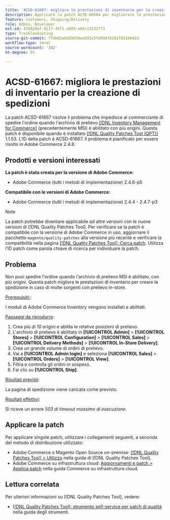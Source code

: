 ```yaml
---
title: 'ACSD-61667: migliora le prestazioni di inventario per la creazione di spedizioni'
description: Applicare la patch ACSD-60584 per migliorare le prestazioni di inventario per la creazione di spedizioni in caso di molte sorgenti con prelievo in-store.
feature: Customers, Shipping/Delivery
role: Admin, Developer
exl-id: 47682daf-9117-45f1-ab09-a66c13132ff3
type: Troubleshooting
source-git-commit: 7fdb02a6d89d50ea593c5fd99d78101f89198424
workflow-type: tm+mt
source-wordcount: '342'
ht-degree: 0%

---
```


# ACSD-61667: migliora le prestazioni di inventario per la creazione di spedizioni

La patch ACSD-61667 risolve il problema che impedisce al commerciante di spedire l&#39;ordine quando l&#39;archivio di prelievo [[!DNL Inventory Management for Commerce]](https://experienceleague.adobe.com/it/docs/commerce-admin/inventory/introduction) (precedentemente MSI) è abilitato con più origini. Questa patch è disponibile quando è installato [[!DNL Quality Patches Tool (QPT)]](/help/tools/quality-patches-tool/quality-patches-tool-to-self-serve-quality-patches.md) 1.1.53. L’ID della patch è ACSD-61667. Il problema è pianificato per essere risolto in Adobe Commerce 2.4.8.

## Prodotti e versioni interessati

**La patch è stata creata per la versione di Adobe Commerce:**

* Adobe Commerce (tutti i metodi di implementazione) 2.4.6-p5

**Compatibile con le versioni di Adobe Commerce:**

* Adobe Commerce (tutti i metodi di implementazione) 2.4.4 - 2.4.7-p3

>[!NOTE]
>
>La patch potrebbe diventare applicabile ad altre versioni con le nuove versioni di [!DNL Quality Patches Tool]. Per verificare se la patch è compatibile con la versione di Adobe Commerce in uso, aggiornare il pacchetto `magento/quality-patches` alla versione più recente e verificare la compatibilità nella pagina [[!DNL Quality Patches Tool]: Cerca patch](https://experienceleague.adobe.com/tools/commerce-quality-patches/index.html?lang=it). Utilizza l’ID patch come parola chiave di ricerca per individuare la patch.

## Problema

Non puoi spedire l&#39;ordine quando l&#39;archivio di prelievo MSI è abilitato, con più origini. Questa patch migliora le prestazioni di inventario per creare la spedizione in caso di molte sorgenti con prelievo in-store.

<u>Prerequisiti:</u>:

I moduli di Adobe Commerce Inventory vengono installati e abilitati.

<u>Passaggi da riprodurre</u>:

1. Crea più di *10* origini e abilita le relative posizioni di prelievo.
1. L&#39;archivio di prelievo è abilitato in **[!UICONTROL Admin]** > **[!UICONTROL Stores]** > **[!UICONTROL Configuration]** > **[!UICONTROL Sales]** > **[!UICONTROL Delivery Methods]** > **[!UICONTROL In-Store Delivery]**.
1. Crea un grande volume di ordini di prelievo.
1. Vai a **[!UICONTROL Admin login]** e seleziona **[!UICONTROL Sales]** > **[!UICONTROL Orders]** > **[!UICONTROL View]**.
1. Filtra e controlla gli ordini in sospeso.
1. Fai clic su **[!UICONTROL Ship]**.

<u>Risultati previsti</u>:

La pagina di spedizione viene caricata come previsto.

<u>Risultati effettivi</u>:

Si riceve un errore *503 di timeout massimo di esecuzione*.

## Applicare la patch

Per applicare singole patch, utilizzare i collegamenti seguenti, a seconda del metodo di distribuzione utilizzato:

* Adobe Commerce o Magento Open Source on-premise: [[!DNL Quality Patches Tool] > Utilizzo](/help/tools/quality-patches-tool/usage.md) nella guida di [!DNL Quality Patches Tool].
* Adobe Commerce su infrastruttura cloud: [Aggiornamenti e patch > Applica patch](https://experienceleague.adobe.com/docs/commerce-cloud-service/user-guide/develop/upgrade/apply-patches.html?lang=it) nella guida Commerce su infrastruttura cloud.

## Lettura correlata

Per ulteriori informazioni su [!DNL Quality Patches Tool], vedere:

* [[!DNL Quality Patches Tool]: strumento self-service per patch di qualità](/help/tools/quality-patches-tool/quality-patches-tool-to-self-serve-quality-patches.md) nella guida degli strumenti.
